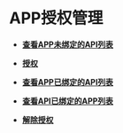 # APP授权管理<a name="apig-phapi-180713043"></a>

-   **[查看APP未绑定的API列表](查看APP未绑定的API列表-29.md)**  

-   **[授权](授权-30.md)**  

-   **[查看APP已绑定的API列表](查看APP已绑定的API列表-31.md)**  

-   **[查看API已绑定的APP列表](查看API已绑定的APP列表-32.md)**  

-   **[解除授权](解除授权-33.md)**  


